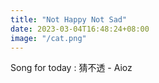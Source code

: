 ```yaml
---
title: "Not Happy Not Sad"
date: 2023-03-04T16:48:24+08:00
image: "/cat.png"
---
```

Song for today : 猜不透 - Aioz
